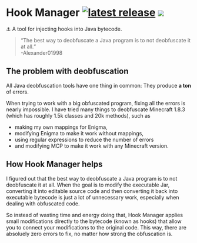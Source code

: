 # Hook Manager [![latest release](https://img.shields.io/github/release/Wurst-Imperium/Hook-Manager.svg?label=latest%20release)](https://github.com/Wurst-Imperium/Hook-Manager/releases/latest) [![](https://img.shields.io/github/license/Wurst-Imperium/Hook-Manager.svg)](https://github.com/Wurst-Imperium/Hook-Manager/blob/master/LICENSE)

:anchor: A tool for injecting hooks into Java bytecode.

> <q>The best way to deobfuscate a Java program is to not deobfuscate it at all.</q>  
> -Alexander01998

## The problem with deobfuscation
All Java deobfuscation tools have one thing in common: They produce **a ton** of errors.

When trying to work with a big obfuscated program, fixing all the errors is nearly impossible. I have tried many things to deobfuscate Minecraft 1.8.3 (which has roughly 1.5k classes and 20k methods), such as
- making my own mappings for Enigma,
- modifying Enigma to make it work without mappings,
- using regular expressions to reduce the number of errors
- and modifying MCP to make it work with any Minecraft version.

## How Hook Manager helps
I figured out that the best way to deobfuscate a Java program is to not deobfuscate it at all. When the goal is to modify the executable Jar, converting it into editable source code and then converting it back into executable bytecode is just a lot of unnecessary work, especially when dealing with obfuscated code.

So instead of wasting time and energy doing that, Hook Manager applies small modifications directly to the bytecode (known as hooks) that allow you to connect your modifications to the original code. This way, there are absoluely zero errors to fix, no matter how strong the obfuscation is.
